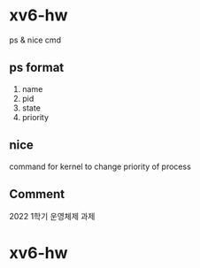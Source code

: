 # xv6-hw
ps &amp; nice cmd

## ps format
1. name
2. pid
3. state
4. priority

## nice
command for kernel to change priority of process

## Comment
2022 1학기 운영체제 과제
# xv6-hw

